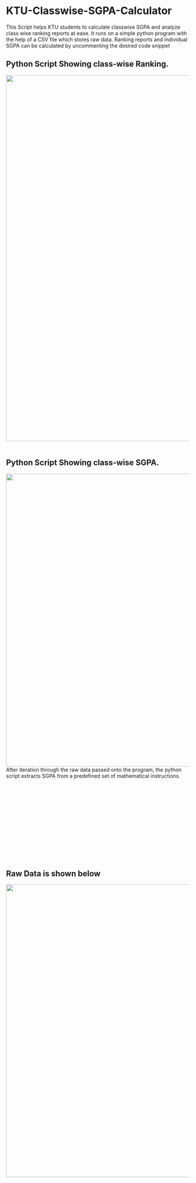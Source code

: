 # KTU-Classwise-SGPA-Calculator

This Script helps KTU students to calculate classwise SGPA and analyze class wise ranking reports at ease. It runs on a simple python program with the help of a CSV file which stores raw data. Ranking reports and individual SGPA can be calculated by uncommenting the desired code snippet

## Python Script Showing class-wise Ranking.
<img align="left" src="https://github.com/adi-code22/KTU-Classwise-SGPA-Calculator/blob/main/ranking.PNG?raw=true" width="1000"/>

&nbsp;

## Python Script Showing class-wise SGPA.
<img align="left" src="https://github.com/adi-code22/KTU-Classwise-SGPA-Calculator/blob/main/Normal%20view.PNG?raw=true" width="800"/>
After iteration through the raw data passed onto the program, the python script extracts SGPA from a predefined set of mathematical instructions.

<p>&nbsp;</p>
<p>&nbsp;</p>
<p>&nbsp;</p>
<p>&nbsp;</p>
<p>&nbsp;</p>
<p>&nbsp;</p>
<p>&nbsp;</p>

## Raw Data is shown below
<img align="left" src="https://github.com/adi-code22/KTU-Classwise-SGPA-Calculator/blob/main/raw.PNG?raw=true" width="800"/>

